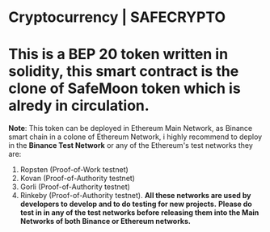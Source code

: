 # Cryptocurrency | SAFECRYPTO
# This is a BEP 20 token written in solidity, this smart contract is the clone of SafeMoon token which is alredy in circulation.

**Note**: This token can be deployed in Ethereum Main Network, as Binance smart chain in a colone of Ethereum Network, i highly recommend to deploy in the **Binance Test Network**
or any of the Ethereum's test networks they are:
1. Ropsten (Proof-of-Work testnet)
2. Kovan (Proof-of-Authority testnet)
3. Gorli (Proof-of-Authority testnet)
4. Rinkeby (Proof-of-Authority testnet). 
**All these networks are used by developers to develop and to do testing for new projects.**
**Please do test in in any of the test networks before releasing them into the Main Networks of both Binance or Ethereum networks.**

